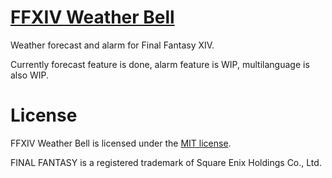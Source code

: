 # [FFXIV Weather Bell](https://asvel.github.io/ffxiv-weather-bell/)

Weather forecast and alarm for Final Fantasy XIV.

Currently forecast feature is done, alarm feature is WIP, multilanguage is also WIP.

# License

FFXIV Weather Bell is licensed under the [MIT license](LICENSE.txt).

FINAL FANTASY is a registered trademark of Square Enix Holdings Co., Ltd.
